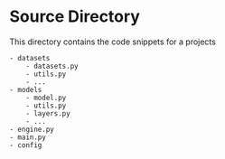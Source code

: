 # Source Directory
 This directory contains the code snippets for a projects
 
```
- datasets
    - datasets.py
    - utils.py
    - ...
- models
    - model.py
    - utils.py
    - layers.py
    - ...
- engine.py
- main.py
- config
```